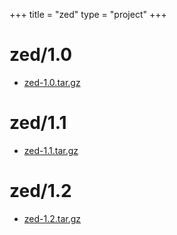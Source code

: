 +++
title = "zed"
type = "project"
+++

# zed/1.0
* [zed-1.0.tar.gz](/zed/zed/1.0/zed-1.0.tar.gz)

# zed/1.1
* [zed-1.1.tar.gz](/zed/zed/1.1/zed-1.1.tar.gz)

# zed/1.2
* [zed-1.2.tar.gz](/zed/zed/1.2/zed-1.2.tar.gz)